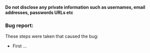 **Do not disclose any private information such as usernames, email addresses, passwords URLs etc**

<!--
    * Provide enough information to later understand what is going on

    * Attach issue to corresponding project

    * Do __not__ assign the issue
-->

### Bug report:

These steps were taken that caused the bug:
 - First ...

